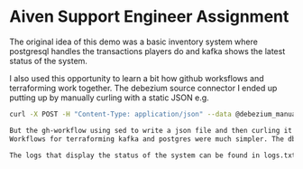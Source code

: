 # Aiven Support Engineer Assignment

The original idea of this demo was a basic inventory system where postgresql handles the transactions players do and kafka shows the latest status of the system.

I also used this opportunity to learn a bit how github worksflows and terraforming work together.
The debezium source connector I ended up putting up by manually curling with a static JSON e.g.

```bash
curl -X POST -H "Content-Type: application/json" --data @debezium_manual.json https://avnadmin...

But the gh-workflow using sed to write a json file and then curling it is close to working, just ran out of time a bit.
Workflows for terraforming kafka and postgres were much simpler. The db schema and test data do not have workflows.

The logs that display the status of the system can be found in logs.txt.
